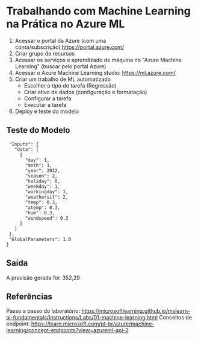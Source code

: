 # Trabalhando com Machine Learning na Prática no Azure ML
1. Acessar o portal da Azure (com uma conta/subscrição):https://portal.azure.com/ 
2. Criar grupo de recursos
3. Acessar os serviços e aprendizado de máquina no "Azure Machine Learning" (buscar pelo portal Azure)
4. Acessar o Azure Machine Learning studio: https://ml.azure.com/
5. Criar um trabalho de ML automatizado
   - Escolher o tipo de tarefa (Regressão)
   - Criar ativo de dados (configuração e formatação)
   - Configurar a tarefa
   - Executar a tarefa
6. Deploy e teste do modelo
   
## Teste do Modelo
  ```{
   "Inputs": { 
     "data": [
       {
         "day": 1,
         "mnth": 1,   
         "year": 2022,
         "season": 2,
         "holiday": 0,
         "weekday": 1,
         "workingday": 1,
         "weathersit": 2, 
         "temp": 0.3, 
         "atemp": 0.3,
         "hum": 0.3,
         "windspeed": 0.3 
       }
     ]    
   },   
   "GlobalParameters": 1.0
 }
```
## Saída
A previsão gerada foi: 352,29

## Referências
Passo a passo do laboratório: https://microsoftlearning.github.io/mslearn-ai-fundamentals/Instructions/Labs/01-machine-learning.html
Conceitos de endpoint: https://learn.microsoft.com/pt-br/azure/machine-learning/concept-endpoints?view=azureml-api-2
